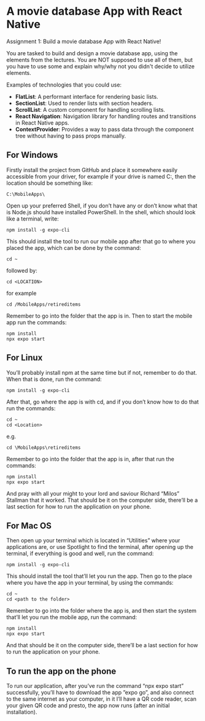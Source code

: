 
# A movie database App with React Native
Assignment 1:
Build a movie database App with React Native!

You are tasked to build and design a movie database app, using the elements from the lectures. You are NOT supposed to use all of them, but you have to use some and explain why/why not you didn't decide to utilize elements.

Examples of technologies that you could use:


- **FlatList**: A performant interface for rendering basic lists.
- **SectionList**: Used to render lists with section headers.
- **ScrollList**: A custom component for handling scrolling lists.
- **React Navigation**: Navigation library for handling routes and transitions in React Native apps.
- **ContextProvider**: Provides a way to pass data through the component tree without having to pass props manually.

## For Windows
Firstly install the project from GitHub and place it somewhere easily accessible from your driver, for example if your drive is named C:, then the location should be something like:
```
C:\MobileApps\
```
Open up your preferred Shell, if you don’t have any or don’t know what that is Node.js should have installed PowerShell. In the shell, which should look like a terminal, write:
```
npm install -g expo-cli
```
This should install the tool to run our mobile app after that go to where you placed the app, which can be done by the command:
```
cd ~
```
followed by:
```
cd <LOCATION>
```
for example
``` 
cd /MobileApps/retireditems
```
Remember to go into the folder that the app is in. Then to start the mobile app run the commands:
```
npm install
npx expo start
```
## For Linux
You’ll probably install npm at the same time but if not, remember to do that. When that is done, run the command:
```
npm install -g expo-cli
```
After that, go where the app is with cd, and if you don’t know how to do that run the commands:
```
cd ~
cd <Location>
```
e.g.
```
cd \MobileApps\retireditems
```
Remember to go into the folder that the app is in, after that run the commands:
```
npm install
npx expo start
```
And pray with all your might to your lord and saviour Richard “Milos” Stallman that it worked. That should be it on the computer side, there’ll be a last section for how to run the application on your phone.

## For Mac OS
Then open up your terminal which is located in “Utilities” where your applications are, or use Spotlight to find the terminal, after opening up the terminal, if everything is good and well, run the command:
```
npm install -g expo-cli
```
This should install the tool that’ll let you run the app. Then go to the place where you have the app in your terminal, by using the commands:
```
cd ~
cd <path to the folder>
```
Remember to go into the folder where the app is, and then start the system that’ll let you run the mobile app, run the command:
```
npm install
npx expo start
```
And that should be it on the computer side, there’ll be a last section for how to run the application on your phone.

## To run the app on the phone
To run our application, after you’ve run the command “npx expo start” successfully, you’ll have to download the app ”expo go”, and also connect to the same internet as your computer, in it I’ll have a QR code reader, scan your given QR code and presto, the app now runs (after an initial installation).


